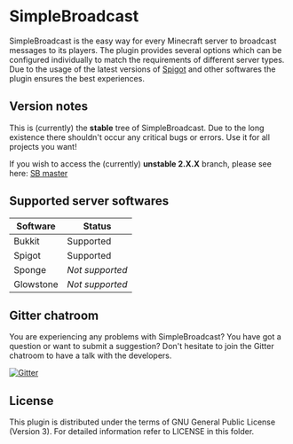 SimpleBroadcast
===============

SimpleBroadcast is the easy way for every Minecraft server to broadcast messages to its players. The plugin provides several options which can be configured individually to match the requirements of different server types. Due to the usage of the latest versions of [Spigot](https://spigotmc.org) and other softwares the plugin ensures the best experiences.

Version notes
-------------

This is (currently) the **stable** tree of SimpleBroadcast. Due to the long existence there shouldn't occur any critical bugs or errors. Use it for all projects you want!

If you wish to access the (currently) **unstable 2.X.X** branch, please see here: [SB master](https://github.com/SimpleBroadcast/SimpleBroadcast/tree/master)

Supported server softwares
--------------------------

| Software | Status |
| -------- | ------ |
| Bukkit | Supported  |
| Spigot | Supported  |
| Sponge | *Not supported* |
| Glowstone | *Not supported* |

Gitter chatroom
---------------

You are experiencing any problems with SimpleBroadcast? You have got a question or want to submit a suggestion? Don't hesitate to join the Gitter chatroom to have a talk with the developers.

[![Gitter](https://badges.gitter.im/Join%20Chat.svg)](https://gitter.im/SimpleBroadcast/SimpleBroadcast)

License
-------

This plugin is distributed under the terms of GNU General Public License (Version 3).
For detailed information refer to LICENSE in this folder.
